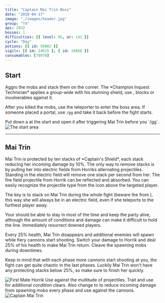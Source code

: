 ```yaml
---
title: "Captain Mai Trin Boss"
date: "2018-04-17"
image: "./images/header.jpg"
group: "T4"
api: 2932
bosses: 1
difficulties: [{ level: 95, ar: 141 }]
cycle: "Day"
potions: [{ id: 50082 }]
sigils: [{ id: 24615 }, { id: 24868 }]
consumables: [78978]
---
```


## Start

<Grid>
<Column>  
Aggro the mobs and stack them on the corner. The *Champion Inquest Technician* applies a group-wide <Control name="daze"/> with his stunning shield, use <Boon name="stability"/>, blocks or invulnerables against it.

After you killed the mobs, use the teleporter to enter the boss area. If someone placed a portal, use `/gg` and take it back before the fight starts.

<Tips>
    <Tip specialization="mesmer">Put down a <Skill id="10197"/> at the start and open it after triggering Mai Trin before you `/gg`.</Tip>
</Tips>
</Column>
<Column width="6" compact>
<Image src="./images/start.jpg" title="The start area" compact/>
</Column>
</Grid>

---

## <Boss red/> Mai Trin <Item id="50082" text="false"/>

<Grid>
<Column>
Mai Trin is protected by ten stacks of *Captain's Shield*, each stack reducing her incoming damage by 10%. The only way to remove stacks is by pulling her into electric fields from Horriks alternating projectiles. Standing in the electric field will remove one stack per second from her. The fire field projectile from Horrik can be reflected and absorbed. You can easily recognize the projectile type from the icon above the targeted player.

The key is to stack on Mai Trin during the whole fight (beware the <Effect name="agony"/> from <Instability name="Social Awkwardness"/>), this way she will always be in an electric field, even if she teleports to the furthest player away.

Your <Specialization name="druid"/> should be able to stay in <Skill id="31869"/> most of the time and keep the party alive, although the amount of conditions and damage can make it difficult to hold the line. Immediately resurrect downed players.

Every 25% health, Mai Trin disappears and additional enemies will spawn while fiery cannons start shooting. Switch your damage to Horrik and deal 25% of his health to make Mai Trin return. Cleave the spawning mobs during downtimes.

Keep in mind that with each phase more cannons start shooting at you, the fight can get quite chaotic in the last phases. Luckily Mai Trin won't have any protecting stacks below 25%, so make sure to finish her quickly.
</Column>

<Column width="7" compact>
<Image src="./images/horrik.jpg" title="First Mate Horrik"/>
<Tips>
    <Tip specialization="mesmer">Use <Skill id="10302"/> against the multitude of projectiles.</Tip>
    <Tip specialization="druid">Trait <Trait id="1075"/> and use <Skill id="12489"/> for additional condition clears.    
    Also change <Skill id="12497"/> to <Skill id="12495"/> to reduce incoming damage from spawning mobs every phase and use <Skill id="31496"/> against the cannons.</Tip>
</Tips>
</Column>
</Grid>

<Image src="./images/mai_trin.jpg" title="Captain Mai Trin"/>
